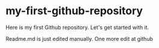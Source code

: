 # my-first-github-repository
Here is my first Github repository. Let's get started with it.

Readme.md is just edited manually. One more edit at github
